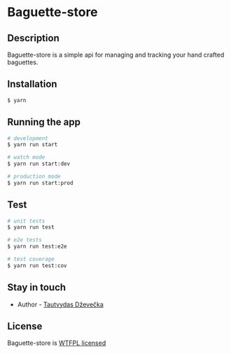 # Baguette-store

## Description

Baguette-store is a simple api for managing and tracking your hand crafted baguettes.

## Installation

```bash
$ yarn
```

## Running the app

```bash
# development
$ yarn run start

# watch mode
$ yarn run start:dev

# production mode
$ yarn run start:prod
```

## Test

```bash
# unit tests
$ yarn run test

# e2e tests
$ yarn run test:e2e

# test coverage
$ yarn run test:cov
```

## Stay in touch

- Author - [Tautvydas Dževečka](tautvydas.dzevecka@telesoftas.com)

## License

Baguette-store is [WTFPL licensed](LICENSE)
